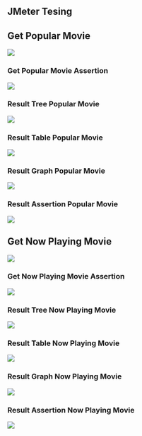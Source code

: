 ## JMeter Tesing

## Get Popular Movie
![](screenshot/GetPopularMovie.png)
### Get Popular Movie Assertion
![](screenshot/GetPopularMovieAssertion.png)
### Result Tree Popular Movie
![](screenshot/GetPopularMovieResultTree.png)
### Result Table Popular Movie
![](screenshot/GetPopularMovieResultTable.png)
### Result Graph Popular Movie
![](screenshot/GetPopularMovieResultGraph.png)
### Result Assertion Popular Movie
![](screenshot/GetPopularMovieResultAssertion.png)

## Get Now Playing Movie
![](screenshot/GetNowPlayingMovie.png)
### Get Now Playing Movie Assertion
![](screenshot/GetNowPlayingMovieAssertion.png)
### Result Tree Now Playing Movie
![](screenshot/GetNowPlayingMovieResultTree.png)
### Result Table Now Playing Movie
![](screenshot/GetNowPlayingMovieResultTable.png)
### Result Graph Now Playing Movie
![](screenshot/GetNowPlayingMovieResultGraph.png)
### Result Assertion Now Playing Movie
![](screenshot/GetNowPlayingMovieResultAssertion.png)